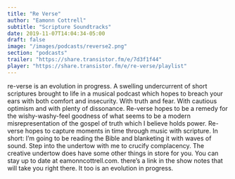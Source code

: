 ```yaml
---
title: "Re Verse"
author: "Eamonn Cottrell"
subtitle: "Scripture Soundtracks"
date: 2019-11-07T14:04:34-05:00
draft: false
image: "/images/podcasts/reverse2.png"
section: "podcasts"
trailer: "https://share.transistor.fm/e/7d3f1f44"
player: "https://share.transistor.fm/e/re-verse/playlist"
---
```


re-verse is an evolution in progress. A swelling undercurrent of short scriptures brought to life in a musical podcast which hopes to breach your ears with both comfort and insecurity. With truth and fear. With cautious optimism and with plenty of dissonance. Re-verse hopes to be a remedy for the wishy-washy-feel goodness of what seems to be a modern misrepresentation of the gospel of truth which I believe holds power. Re-verse hopes to capture moments in time through music with scripture. In short: I’m going to be reading the Bible and blanketing it with waves of sound. Step into the undertow with me to crucify complacency. The creative undertow does have some other things in store for you. You can stay up to date at eamonncottrell.com. there’s a link in the show notes that will take you right there. It too is an evolution in progress.
